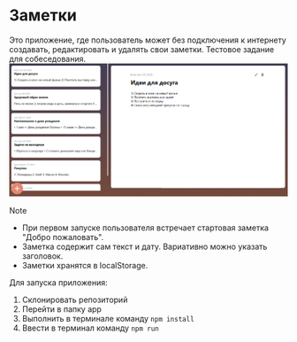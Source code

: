 # Заметки
Это приложение, где пользователь может без подключения к интернету создавать, редактировать и удалять свои заметки. Тестовое задание для собеседования.
![Иллюстрация к проекту](https://github.com/polinaKoroleva05/learn/blob/main/web/Notes_React/public/mainScreen.png)

> [!NOTE] 
> - При первом запуске пользователя встречает стартовая заметка "Добро пожаловать".
> - Заметка содержит сам текст и дату. Вариативно можно указать заголовок.
> - Заметки хранятся в localStorage.

Для запуска приложения:
1. Склонировать репозиторий
2. Перейти в папку app
3. Выполнить в терминале команду `npm install`
4. Ввести в терминал команду `npm run`
